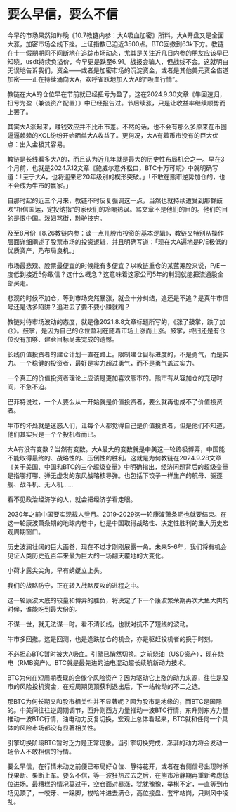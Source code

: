 # 要么早信，要么不信

今早的市场果然如昨晚《10.7教链内参：大A吸血加密》所料，大A开盘又是全面大涨，加密市场全线下挫。上证指数已迫近3500点。BTC回撤到63k下方。教链在十一假期期间不间断地在追踪市场动态，尤其是关注近几日内参的朋友应该早已知晓，usdt持续负溢价，今早更是跌至6.91。战报会骗人，但战线不会。这就明白无误地告诉我们，资金——或者是加密市场的沉淀资金，或者是其他美元资金借道加密——正在持续涌向大A，欢呼雀跃地加入大A的“吸血行情”。

教链在大A的仓位早在节前就已经扭亏为盈了，这在2024.9.30文章《牛回速归，扭亏为盈（兼谈资产配置）》中已经报告过。节后续涨，只是让收益率继续顺势而上罢了。

其实大A涨起来，赚钱效应并不比币市差。不然的话，也不会有那么多原来在币圈逼逼赖赖的KOL纷纷开始晒单大A收益了。更何况，大A有着币市没有的巨大优点：出入金极其容易。

教链是长线看多大A的，而且认为近几年就是最大的历史性布局机会之一。早在3个月前，也就是2024.7.12文章《鲍威尔意外松口，BTC十万可期》中就明确写道：「至于大A，也将迎来它20年级别的楔形突破。」「不敢在熊市逆势加仓的，也不会成为牛市的赢家。」

自那时起的近三个月来，教链不时反复强调这一点，当然也就持续遭受到那群鼓吹“相信国运，定投纳指”的家伙们的冷嘲热讽。骂文章不是他们的目的。他们的目的是恨中国。泼妇骂街，黔驴技穷。

及至8月份《8.26教链内参：谈一点儿股市投资的基本逻辑》，教链又特别从操作层面详细阐述了股票市场的投资逻辑，并且明确写道：「现在大A遍地是P/E极低的优质资产，乃布局良机。」

市场最悲观、股票最便宜的时候能有多便宜？以教链重仓的某蓝筹股来说，P/E一度低到接近5你敢信？这什么概念？这意味着这家公司5年的利润就能把流通股全部买走。

悲观的时候不加仓，等到市场突然暴涨，就会十分纠结，追还是不追？是真牛市信号还是诱多陷阱？追进去了要不要小赚就跑？

教链对待市场波动的态度，就是像2021.8.8文章标题所写的，《涨了鼓掌，跌了加仓》。鼓掌，是因为自己的仓位盈利在随着市场上涨而上涨。鼓掌，终归还是有仓位没有加够、建仓目标尚未完成的遗憾。

长线价值投资者的建仓计划一直在路上。限制建仓目标进度的，不是勇气，而是实力。一个稳健的投资者，最好是实力超过勇气，而不是勇气盖过实力。

一个真正的价值投资者理论上应该是更加喜欢熊市的。熊市有从容加仓的充足时间，不急不迫。

巴菲特说过，一个人要么从一开始就是价值投资者，要么就再也成不了价值投资者。

牛市的坏处就是迷惑人们，让每个人都觉得自己是价值投资者，但是他们不知道，他们其实只是一个个投机者而已。

大A有没有变数？当然有变数。大A最大的变数就是中美这一轮终极博弈，中国能不能取得最终的、战略性的、压倒性的胜利。这就是为何教链在2024.9.28文章《关于美国、中国和BTC的三个超级变量》中明确指出，经济问题背后的超级变量是指哪打哪、弹无虚发的东风战略核导弹。也包括下饺子一样生产的航母、驱逐舰、战斗机、无人机……

看不见政治经济学的人，就会把经济学看走眼。

2030年之前中国要实现载人登月。2019-2029这一轮康波萧条期也就要结束。在这一轮康波萧条期的地球内卷中，也是中国取得战略性、决定性胜利的重大历史宏观周期窗口。

历史波澜壮阔的巨大画卷，现在不过才刚刚展露一角。未来5-6年，我们将有机会见证人类历史近百年来最为巨大的一场翻天覆地的大变化。

小荷才露尖尖角，早有蜻蜓立上头。

我们的战略防守，正在转入战略反攻的进程之中。

这一轮康波大底的较量和博弈的胜负，将决定了下一个康波繁荣期再次大鱼大肉的时候，谁能吃到最大份的。

不谋一世，就无法谋一时。看不清长线，也就对抗不了短线的波动。

牛市多回撤。这是回测，也是逢跌加仓的机会，亦是驱赶投机者的换手时刻。

不必担心BTC暂时被大A吸血。引擎已悄然切换。之前烧油（USD资产），现在烧电（RMB资产）。BTC就是最先进的油电混动超长续航新动力技术。

BTC为何在短周期表现的会像个风险资产？因为驱动它上涨的动力来源，往往是股市的风险投机资金，在短周期见顶获利退出后，下一站轮动的不二之选。

那BTC为何长期又和股市相关性并不显著呢？因为股市是地缘的，而BTC是国际的。中美间往往逆周期调节，西升则西方力量推动一波BTC行情，东升则东方力量推动一波BTC行情，油电动力反复切换，宏观上总体看起来，BTC就和任何一个具体的风险市场都没有显著相关性。

引擎切换阶段BTC暂时乏力是正常现象。当引擎切换完成，澎湃的动力将会发动一场令人不敢相信的行情。

要么早信，在行情未动之前便已布局好仓位、静待花开，或者在右侧信号出现时杀伐果断、果断上车。要么不信，等一波狂热过去之后，在熊市冷静期再重新考虑低位进场。最糟糕的情况莫过于，空仓面对暴涨，犹犹豫豫，举棋不定，一直等到市场见顶了，一咬牙、一跺脚，梭哈冲进去满仓，高位接盘、套牢站岗，只剩风中凌乱。
